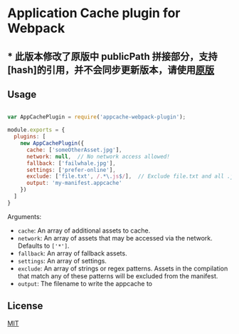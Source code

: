 # Application Cache plugin for Webpack

## * 此版本修改了原版中 publicPath 拼接部分，支持[hash]的引用，并不会同步更新版本，请使用[原版](https://www.npmjs.com/package/appcache-webpack-plugin)

## Usage

```javascript

var AppCachePlugin = require('appcache-webpack-plugin');

module.exports = {
  plugins: [
    new AppCachePlugin({
      cache: ['someOtherAsset.jpg'],
      network: null,  // No network access allowed!
      fallback: ['failwhale.jpg'],
      settings: ['prefer-online'],
      exclude: ['file.txt', /.*\.js$/],  // Exclude file.txt and all .js files
      output: 'my-manifest.appcache'
    })
  ]
}
```

Arguments:

* `cache`: An array of additional assets to cache.
* `network`: An array of assets that may be accessed via the network.
  Defaults to `['*']`.
* `fallback`: An array of fallback assets.
* `settings`: An array of settings.
* `exclude`: An array of strings or regex patterns. Assets in the compilation
that match any of these patterns will be excluded from the manifest.
* `output`: The filename to write the appcache to

## License

[MIT](http://www.opensource.org/licenses/mit-license.php)
